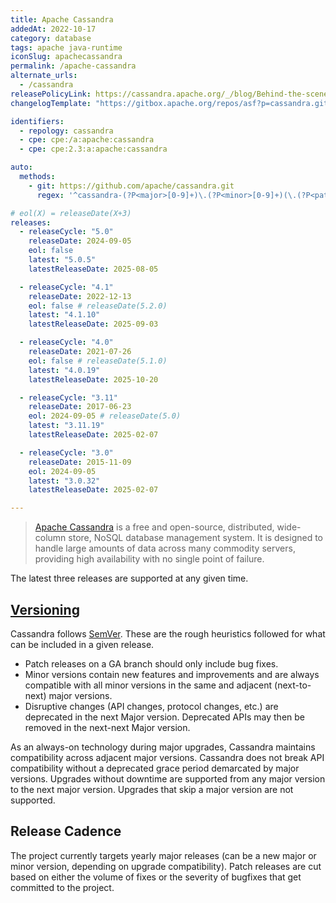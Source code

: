 ```yaml
---
title: Apache Cassandra
addedAt: 2022-10-17
category: database
tags: apache java-runtime
iconSlug: apachecassandra
permalink: /apache-cassandra
alternate_urls:
  - /cassandra
releasePolicyLink: https://cassandra.apache.org/_/blog/Behind-the-scenes-of-an-Apache-Cassandra-Release.html
changelogTemplate: "https://gitbox.apache.org/repos/asf?p=cassandra.git;a=blob_plain;f=NEWS.txt;hb=refs/tags/cassandra-__LATEST__"

identifiers:
  - repology: cassandra
  - cpe: cpe:/a:apache:cassandra
  - cpe: cpe:2.3:a:apache:cassandra

auto:
  methods:
    - git: https://github.com/apache/cassandra.git
      regex: '^cassandra-(?P<major>[0-9]+)\.(?P<minor>[0-9]+)(\.(?P<patch>[0-9]+))?$'

# eol(X) = releaseDate(X+3)
releases:
  - releaseCycle: "5.0"
    releaseDate: 2024-09-05
    eol: false
    latest: "5.0.5"
    latestReleaseDate: 2025-08-05

  - releaseCycle: "4.1"
    releaseDate: 2022-12-13
    eol: false # releaseDate(5.2.0)
    latest: "4.1.10"
    latestReleaseDate: 2025-09-03

  - releaseCycle: "4.0"
    releaseDate: 2021-07-26
    eol: false # releaseDate(5.1.0)
    latest: "4.0.19"
    latestReleaseDate: 2025-10-20

  - releaseCycle: "3.11"
    releaseDate: 2017-06-23
    eol: 2024-09-05 # releaseDate(5.0)
    latest: "3.11.19"
    latestReleaseDate: 2025-02-07

  - releaseCycle: "3.0"
    releaseDate: 2015-11-09
    eol: 2024-09-05
    latest: "3.0.32"
    latestReleaseDate: 2025-02-07

---
```


> [Apache Cassandra](https://cassandra.apache.org) is a free and open-source, distributed, wide-column store, NoSQL database management system.
> It is designed to handle large amounts of data across many commodity servers, providing high availability with no single point of failure.

The latest three releases are supported at any given time.

## [Versioning](https://cassandra.apache.org/_/blog/Behind-the-scenes-of-an-Apache-Cassandra-Release.html)

Cassandra follows [SemVer](https://semver.org/).
These are the rough heuristics followed for what can be included in a given release.

- Patch releases on a GA branch should only include bug fixes.
- Minor versions contain new features and improvements and are always compatible with all minor versions
  in the same and adjacent (next-to-next) major versions.
- Disruptive changes (API changes, protocol changes, etc.) are deprecated in the next Major version.
  Deprecated APIs may then be removed in the next-next Major version.

As an always-on technology during major upgrades, Cassandra maintains compatibility across adjacent major versions.
Cassandra does not break API compatibility without a deprecated grace period demarcated by major versions.
Upgrades without downtime are supported from any major version to the next major version.
Upgrades that skip a major version are not supported.

## Release Cadence

The project currently targets yearly major releases (can be a new major or minor version, depending on upgrade compatibility).
Patch releases are cut based on either the volume of fixes or the severity of bugfixes that get committed to the project.
